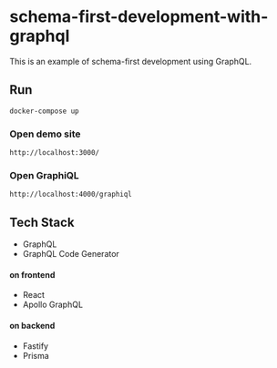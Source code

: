 # schema-first-development-with-graphql

This is an example of schema-first development using GraphQL.

## Run

```
docker-compose up
```

### Open demo site

```
http://localhost:3000/
```

### Open GraphiQL

```
http://localhost:4000/graphiql
```

## Tech Stack

- GraphQL
- GraphQL Code Generator

#### on frontend

- React
- Apollo GraphQL

#### on backend

- Fastify
- Prisma
